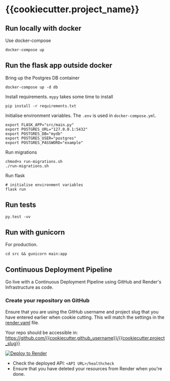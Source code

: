 # {{cookiecutter.project_name}}

## Run locally with docker

Use docker-compose
```
docker-compose up
```

## Run the flask app outside docker

Bring up the Postgres DB container
```
docker-compose up -d db
```

Install requirements.
`mypy` takes some time to install
```
pip install -r requirements.txt
```

Initialise environment variables. The `.env` is used in `docker-compose.yml`.
```
export FLASK_APP="src/main.py"
export POSTGRES_URL="127.0.0.1:5432"
export POSTGRES_DB="mydb"
export POSTGRES_USER="postgres"
export POSTGRES_PASSWORD="example"
```

Run migrations
```
chmod+x run-migrations.sh
./run-migrations.sh
```

Run flask
```
# initialise environment variables
flask run
```

## Run tests

```
py.test -vv
```


## Run with gunicorn
For production.
```
cd src && gunicorn main:app
```

## Continuous Deployment Pipeline

Go live with a Continuous Deployment Pipeline using GitHub and Render's Infrastructure as code.

### Create your repository on GitHub

Ensure that you are using the GitHub username and project slug that you have entered earlier when cookie cutting.
This will match the settings in the [render.yaml](render.yaml) file.

Your repo should be accessible in: https://github.com/{{cookiecutter.github_username}}/{{cookiecutter.project_slug}}

[![Deploy to Render](https://render.com/images/deploy-to-render-button.svg)](https://render.com/deploy)

* Check the deployed API: `<API URL>/healthcheck`
* Ensure that you have deleted your resources from Render when you're done.
